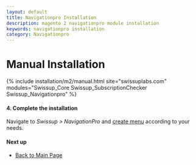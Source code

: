 ```yaml
---
layout: default
title: Navigationpro Installation
description: magento 2 navigationpro module installation
keywords: navigationpro installation
category: Navigationpro
---
```


# Manual Installation

{% include installation/m2/manual.html site="swissuplabs.com" modules="Swissup_Core Swissup_SubscriptionChecker Swissup_Navigationpro" %}

#### 4. Complete the installation

Navigate to _Swissup > NavigationPro_ and
[create menu](/m2/extensions/navigationpro/create-menu/) according to your needs.

#### Next up

 -  [Back to Main Page](/m2/extensions/navigationpro/)
